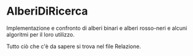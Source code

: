 # AlberiDiRicerca
Implementazione e confronto di alberi binari e alberi rosso-neri e alcuni algoritmi per il loro utilizzo.

Tutto ciò che c'è da sapere si trova nel file Relazione.
